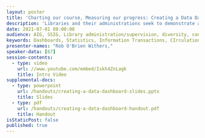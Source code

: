 ```yaml
---
layout: poster
title: 'Charting our course, Measuring our progress: Creating a Data Dashboard for Library Services'
description: 'Libraries and their administrations seek to demonstrate a return on investment made by our colleges or universities in our services and resources. Developing a dashboard which tracks and displays usage can be a helpful tool to assist with this task. This poster session will provide an overview of one attempt to develop a dashboard for circulation, document delivery, and information transactions. These experiences included: synthesizing data from multiple software / online services, each with its own idiosyncratic, and often inconsistent, interface; selecting tools for creating charts and graphs; selecting data to be charted over time and/or displayed in a summary view. The session is intended to benefit both those who work directly with data or from administrators who use data in decision-making. Take-homes may include: discussion of one model currently in use to develop models for an approach, we well as possible improvements; and an ability to evaluate pro’s and con’s of widely available services for manipulating and displaying data in order to select the most effective approaches.'
date: 2021-07-01 08:00:00
audience: AIG, SSIG, Library administration/supervision, diversity, consortia, emerging technologies, reference
keywords: Dashboards, Statistics, Information Transactions, CIrculation, Document Delivery
presenter-names: "Rob O'Brien Withers,"
speaker-data: [67]
session-contents:
  - type: video
    url: //www.youtube.com/embed/Iskh4ZnLagk
    title: Intro Video
supplemental-docs:
  - type: powerpoint
    url: /handouts/creating-a-data-dashboard-slides.pptx
    title: Slides
  - type: pdf
    url: /handouts/creating-a-data-dashboard-handout.pdf
    title: Handout
isStaticPost: false
published: true
---
```

